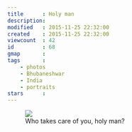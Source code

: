 ```yaml
---
title      : Holy man
description: 
modified   : 2015-11-25 22:32:00
created    : 2015-11-25 22:32:00
viewcount  : 42
id         : 68
gmap       :
tags       :
    - photos
    - Bhubaneshwar
    - India
    - portraits
stars      :
---
```


<figure>
    <img src="holy-man.jpg">
    <figcaption>Who takes care of you, holy man?</figcaption>
</figure>

